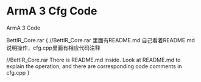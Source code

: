 # ArmA 3 Cfg Code
ArmA 3 Code

BettIR_Core.rar
{
  //BettIR_Core.rar 里面有README.md 自己看着README.md说明操作，cfg.cpp里面有相应代码注释
  
  //BettIR_Core.rar There is README.md inside. Look at README.md to explain the operation, and there are corresponding code comments in cfg.cpp
}

